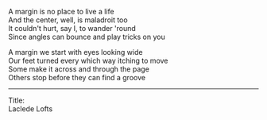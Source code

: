 A margin is no place to live a life\
And the center, well, is maladroit too\
It couldn't hurt, say I, to wander 'round\
Since angles can bounce and play tricks on you

A margin we start with eyes looking wide\
Our feet turned every which way itching to move\
Some make it across and through the page\
Others stop before they can find a groove

-----

Title:\
Laclede Lofts